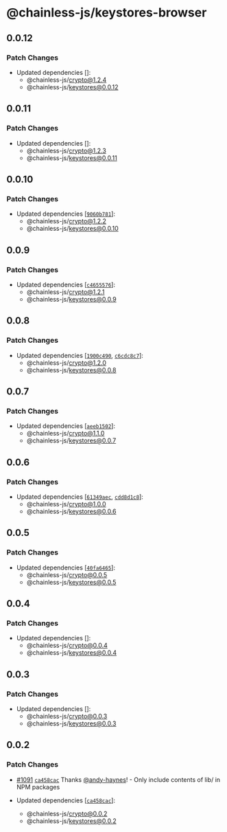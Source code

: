 # @chainless-js/keystores-browser

## 0.0.12

### Patch Changes

- Updated dependencies []:
  - @chainless-js/crypto@1.2.4
  - @chainless-js/keystores@0.0.12

## 0.0.11

### Patch Changes

- Updated dependencies []:
  - @chainless-js/crypto@1.2.3
  - @chainless-js/keystores@0.0.11

## 0.0.10

### Patch Changes

- Updated dependencies [[`9060b781`](https://github.com/wulianapp/chainless-api-ts/commit/9060b7811668d71bdf21170273a42842c3691f9b)]:
  - @chainless-js/crypto@1.2.2
  - @chainless-js/keystores@0.0.10

## 0.0.9

### Patch Changes

- Updated dependencies [[`c4655576`](https://github.com/wulianapp/chainless-api-ts/commit/c4655576bacb1d8b85030dca5b9443649621c8ee)]:
  - @chainless-js/crypto@1.2.1
  - @chainless-js/keystores@0.0.9

## 0.0.8

### Patch Changes

- Updated dependencies [[`1900c490`](https://github.com/wulianapp/chainless-api-ts/commit/1900c49060c3ea8279448cead7347049a23f421f), [`c6cdc8c7`](https://github.com/wulianapp/chainless-api-ts/commit/c6cdc8c724a6dd53114cc5f53fd58e57cea86b78)]:
  - @chainless-js/crypto@1.2.0
  - @chainless-js/keystores@0.0.8

## 0.0.7

### Patch Changes

- Updated dependencies [[`aeeb1502`](https://github.com/wulianapp/chainless-api-ts/commit/aeeb15022a1c1deb99114eba0473739b0998fc50)]:
  - @chainless-js/crypto@1.1.0
  - @chainless-js/keystores@0.0.7

## 0.0.6

### Patch Changes

- Updated dependencies [[`61349aec`](https://github.com/wulianapp/chainless-api-ts/commit/61349aeca3af830f702b24654e0f13cd428192d8), [`cdd8d1c8`](https://github.com/wulianapp/chainless-api-ts/commit/cdd8d1c8c37db641bd995b2c470ad0b4fdddb93f)]:
  - @chainless-js/crypto@1.0.0
  - @chainless-js/keystores@0.0.6

## 0.0.5

### Patch Changes

- Updated dependencies [[`40fa6465`](https://github.com/wulianapp/chainless-api-ts/commit/40fa64654fdaf3b463122c35521a6f72282974f2)]:
  - @chainless-js/crypto@0.0.5
  - @chainless-js/keystores@0.0.5

## 0.0.4

### Patch Changes

- Updated dependencies []:
  - @chainless-js/crypto@0.0.4
  - @chainless-js/keystores@0.0.4

## 0.0.3

### Patch Changes

- Updated dependencies []:
  - @chainless-js/crypto@0.0.3
  - @chainless-js/keystores@0.0.3

## 0.0.2

### Patch Changes

- [#1091](https://github.com/wulianapp/chainless-api-ts/pull/1091) [`ca458cac`](https://github.com/wulianapp/chainless-api-ts/commit/ca458cac683fab614b77eb5daa160e03b0640350) Thanks [@andy-haynes](https://github.com/andy-haynes)! - Only include contents of lib/ in NPM packages

- Updated dependencies [[`ca458cac`](https://github.com/wulianapp/chainless-api-ts/commit/ca458cac683fab614b77eb5daa160e03b0640350)]:
  - @chainless-js/crypto@0.0.2
  - @chainless-js/keystores@0.0.2
